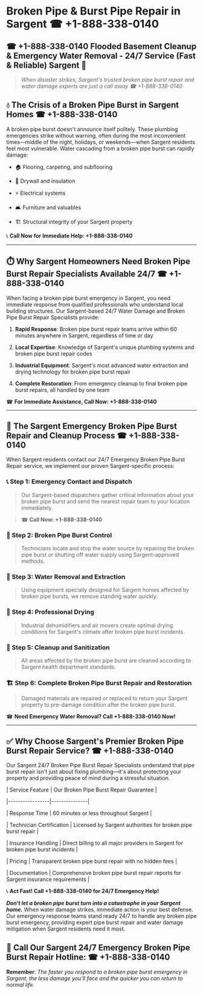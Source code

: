 # Broken Pipe & Burst Pipe Repair in Sargent ☎ +1-888-338-0140  
## ☎ +1-888-338-0140 Flooded Basement Cleanup & Emergency Water Removal - 24/7 Service (Fast & Reliable) Sargent 🚨  

> *When disaster strikes, Sargent's trusted broken pipe burst repair and water damage experts are just a call away ☎ +1-888-338-0140*  

## 💧 The Crisis of a Broken Pipe Burst in Sargent Homes ☎ +1-888-338-0140  

A broken pipe burst doesn't announce itself politely. These plumbing emergencies strike without warning, often during the most inconvenient times—middle of the night, holidays, or weekends—when Sargent residents feel most vulnerable. Water cascading from a broken pipe burst can rapidly damage:  

* 🏠 Flooring, carpeting, and subflooring  
* 🧱 Drywall and insulation  
* ⚡ Electrical systems  
* 🛋️ Furniture and valuables  
* 🏗️ Structural integrity of your Sargent property  

📞 **Call Now for Immediate Help: +1-888-338-0140**  

---  

## ⏱️ Why Sargent Homeowners Need Broken Pipe Burst Repair Specialists Available 24/7 ☎ +1-888-338-0140  

When facing a broken pipe burst emergency in Sargent, you need immediate response from qualified professionals who understand local building structures. Our Sargent-based 24/7 Water Damage and Broken Pipe Burst Repair Specialists provide:  

1. **Rapid Response**: Broken pipe burst repair teams arrive within 60 minutes anywhere in Sargent, regardless of time or day  
2. **Local Expertise**: Knowledge of Sargent's unique plumbing systems and broken pipe burst repair codes  
3. **Industrial Equipment**: Sargent's most advanced water extraction and drying technology for broken pipe burst repair  
4. **Complete Restoration**: From emergency cleanup to final broken pipe burst repairs, all handled by one team  

☎ **For Immediate Assistance, Call Now: +1-888-338-0140**  

---  

## 🔧 The Sargent Emergency Broken Pipe Burst Repair and Cleanup Process ☎ +1-888-338-0140  

When Sargent residents contact our 24/7 Emergency Broken Pipe Burst Repair service, we implement our proven Sargent-specific process:  

### 📞 Step 1: Emergency Contact and Dispatch  
> Our Sargent-based dispatchers gather critical information about your broken pipe burst and send the nearest repair team to your location immediately.  
> ☎ **Call Now: +1-888-338-0140**  

### 🚿 Step 2: Broken Pipe Burst Control  
> Technicians locate and stop the water source by repairing the broken pipe burst or shutting off water supply using Sargent-approved methods.  

### 🌊 Step 3: Water Removal and Extraction  
> Using equipment specially designed for Sargent homes affected by broken pipe bursts, we remove standing water quickly.  

### 💨 Step 4: Professional Drying  
> Industrial dehumidifiers and air movers create optimal drying conditions for Sargent's climate after broken pipe burst incidents.  

### 🧼 Step 5: Cleanup and Sanitization  
> All areas affected by the broken pipe burst are cleaned according to Sargent health department standards.  

### 🏗️ Step 6: Complete Broken Pipe Burst Repair and Restoration  
> Damaged materials are repaired or replaced to return your Sargent property to pre-damage condition after the broken pipe burst.  

☎ **Need Emergency Water Removal? Call +1-888-338-0140 Now!**  

---  

## ✅ Why Choose Sargent's Premier Broken Pipe Burst Repair Service? ☎ +1-888-338-0140  

Our Sargent 24/7 Broken Pipe Burst Repair Specialists understand that pipe burst repair isn't just about fixing plumbing—it's about protecting your property and providing peace of mind during a stressful situation.  

| Service Feature | Our Broken Pipe Burst Repair Guarantee |  
|-----------------|---------------|  
| Response Time | 60 minutes or less throughout Sargent |  
| Technician Certification | Licensed by Sargent authorities for broken pipe burst repair |  
| Insurance Handling | Direct billing to all major providers in Sargent for broken pipe burst incidents |  
| Pricing | Transparent broken pipe burst repair with no hidden fees |  
| Documentation | Comprehensive broken pipe burst repair reports for Sargent insurance requirements |  

📞 **Act Fast! Call +1-888-338-0140 for 24/7 Emergency Help!**  

***Don't let a broken pipe burst turn into a catastrophe in your Sargent home.*** When water damage strikes, immediate action is your best defense. Our emergency response teams stand ready 24/7 to handle any broken pipe burst emergency, providing expert pipe burst repair and water damage mitigation when Sargent residents need it most.  

## 📱 Call Our Sargent 24/7 Emergency Broken Pipe Burst Repair Hotline: ☎ +1-888-338-0140  

**Remember**: *The faster you respond to a broken pipe burst emergency in Sargent, the less damage you'll face and the quicker you can return to normal life.*